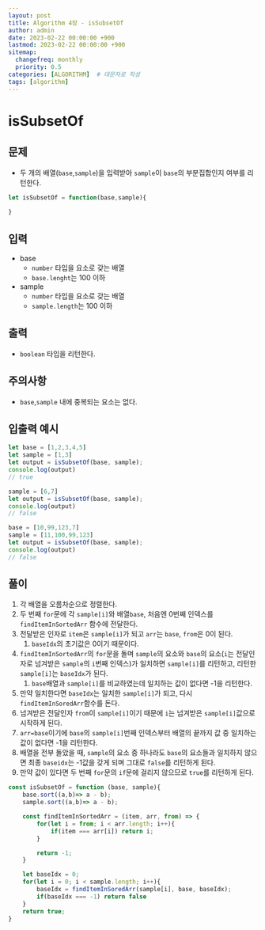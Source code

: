 ```yaml
---
layout: post
title: Algorithm 4장 - isSubsetOf
author: admin
date: 2023-02-22 00:00:00 +900
lastmod: 2023-02-22 00:00:00 +900
sitemap:
  changefreq: monthly
  priority: 0.5
categories: [ALGORITHM]  # 대문자로 작성
tags: [algorithm]
---
```

# isSubsetOf
## 문제
- 두 개의 배열(`base`,`sample`)을 입력받아 `sample`이 `base`의 부분집합인지 여부를 리턴한다.



```js
let isSubsetOf = function(base,sample){
    
}
```

## 입력
- base
  - `number` 타입을 요소로 갖는 배열
  - `base.lenght`는 100 이하
- sample
  - `number` 타입을 요소로 갖는 배열
  - `sample.length`는 100 이하


## 출력
- `boolean` 타입을 리턴한다.

## 주의사항
- `base`,`sample` 내에 중복되는 요소는 없다.

## 입출력 예시
```js
let base = [1,2,3,4,5]
let sample = [1,3]
let output = isSubsetOf(base, sample);
console.log(output)
// true

sample = [6,7]
let output = isSubsetOf(base, sample);
console.log(output)
// false

base = [10,99,123,7]
sample = [11,100,99,123]
let output = isSubsetOf(base, sample);
console.log(output)
// false
```

## 풀이
1. 각 배열을 오름차순으로 정렬한다.
2. 두 번째 `for`문에 각 `sample[i]`와 배열`base`, 처음엔 0번째 인덱스를 `findItemInSortedArr` 함수에 전달한다.
3. 전달받은 인자로 `item`은 `sample[i]`가 되고 `arr`는 `base`, `from`은 0이 된다.
   1. `baseIdx`의 초기값은 0이기 때문이다.
4. `findItemInSortedArr`의 `for`문을 돌며 `sample`의 요소와 `base`의 요소(`i`는 전달인자로 넘겨받은 `sample`의 `i`번째 인덱스)가 일치하면 `sample[i]`를 리턴하고, 리턴한 `sample[i]`는 `baseIdx`가 된다.
   1. `base`배열과 `sample[i]`를 비교하였는데 일치하는 값이 없다면 -1을 리턴한다.
5. 만약 일치한다면 `baseIdx`는 일치한 `sample[i]`가 되고, 다시 `findItemInSoredArr`함수를 돈다.
6. 넘겨받은 전달인자 `from`이 `sample[i]`이기 때문에 `i`는 넘겨받은 `sample[i]`값으로 시작하게 된다.
7. `arr=base`이기에 `base`의 `sample[i]`번째 인덱스부터 배열의 끝까지 값 중 일치하는 값이 없다면 -1을 리턴한다.
8. 배열을 전부 돌았을 때, `sample`의 요소 중 하나라도 `base`의 요소들과 일치하지 않으면 최종 `baseidx`는 -1값을 갖게 되며 그대로 `false`를 리턴하게 된다.
9. 만약 값이 있다면 두 번째 `for`문의 `if`문에 걸리지 않으므로 `true`를 리턴하게 된다.



```js
const isSubsetOf = function (base, sample){
    base.sort((a,b)=> a - b);
    sample.sort((a,b)=> a - b);

    const findItemInSortedArr = (item, arr, from) => {
        for(let i = from; i < arr.length; i++){
            if(item === arr[i]) return i;
        }

        return -1;
    }

    let baseIdx = 0;
    for(let i = 0; i < sample.length; i++){
        baseIdx = findItemInSoredArr(sample[i], base, baseIdx);
        if(baseIdx === -1) return false
    }
    return true;
}
```